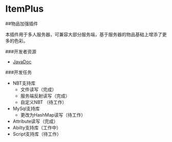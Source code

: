 # ItemPlus
##物品加强插件

本插件用于多人服务器，可兼容大部分服务端，基于服务器的物品基础上增添了更多的色彩。

###开发者资源
* [JavaDoc](http://tribeserver.github.io/ItemPlus)

###开发任务
* NBT支持库
  * 文件读写（完成）
  * 服务端反射读写（完成）
  * 自定义NBT （待工作）
* MySql支持库
  * 更改为HashMap读写（待工作）
* Attribute读写（完成）
* Abilty支持库（工作中）
* Script支持库（待工作）
